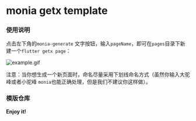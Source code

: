# monia getx template


### 使用说明

点击左下角的`monia-generate` 文字按钮，输入`pageName`，即可在`pages`目录下新建一个`flutter getx page`：

![example.gif](https://i.loli.net/2021/06/05/rmyXNpOPCLISMu4.gif)


注意：当你想生成一个新页面时，命名尽量采用下划线命名方式（虽然你输入大驼峰或者小驼峰 `monia`也能正确处理，但是我们不建议你这样做）。

### 模版仓库


**Enjoy it!**
